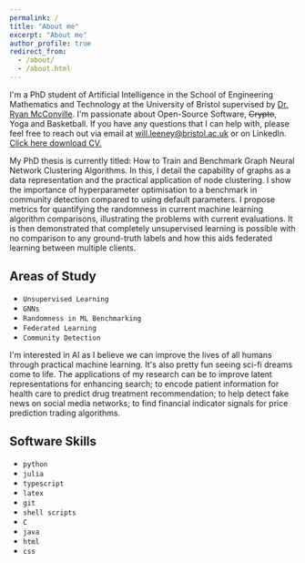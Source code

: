 ```yaml
---
permalink: /
title: "About me"
excerpt: "About me"
author_profile: true
redirect_from: 
  - /about/
  - /about.html
---
```



I'm a PhD student of Artificial Intelligence in the School of Engineering Mathematics and Technology at the University of Bristol supervised by [Dr. Ryan McConville](https://ryanmcconville.com). I'm passionate about Open-Source Software, ~~Crypto~~, Yoga and Basketball.  If you have any questions that I can help with, please feel free to reach out via email at will.leeney@bristol.ac.uk or on LinkedIn. <a href="/files/leeney_will.pdf" download="leeney_will.pdf">Click here download CV.</a>

My PhD thesis is currently titled: How to Train and Benchmark Graph Neural Network Clustering Algorithms. In this, I detail the capability of graphs as a data representation and the practical application of node clustering. I show the importance of hyperparameter optimisation to a benchmark in community detection compared to using default parameters. I propose metrics for quantifying the randomness in current machine learning algorithm comparisons, illustrating the problems with current evaluations. It is then demonstrated that completely unsupervised learning is possible with no comparison to any ground-truth labels and how this aids federated learning between multiple clients. 

Areas of Study
---
- `Unsupervised Learning`
- `GNNs`
- `Randomness in ML Benchmarking`
- `Federated Learning`
- `Community Detection`

I'm interested in AI as I believe we can improve the lives of all humans through practical machine learning. It's also pretty fun seeing sci-fi dreams come to life. The applications of my research can be to improve latent representations for enhancing search; to encode patient information for health care to predict drug treatment recommendation; to help detect fake news on social media networks; to find financial indicator signals for price prediction trading algorithms. 

Software Skills
--- 
- `python`
- `julia`
- `typescript`
- `latex`
- `git`
- `shell scripts`
- `C`
- `java`
- `html`
- `css`